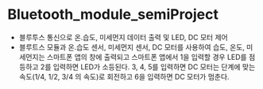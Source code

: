 # Bluetooth_module_semiProject

- 블루투스 통신으로 온.습도, 미세먼지 데이터 출력 및 LED, DC 모터 제어
 - 블루트스 모듈과 온.습도 센서, 미세먼지 센서, DC 모터를 사용하여 습도, 온도, 미세먼지는 스마트폰 앱의 창에 출력되고 스마트폰 앱에서 1을 입력할 경우 LED를 점등하고 2를 입력하면 LED가 소등된다. 3, 4, 5를 입력하면 DC 모터는 단계에 맞는 속도(1/4, 1/2, 3/4 의 속도)로 회전하고 6을 입력하면 DC 모터가 멈춘다.
